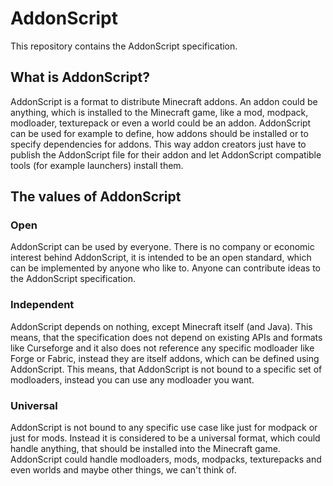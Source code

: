 # AddonScript

This repository contains the AddonScript specification.

## What is AddonScript?

AddonScript is a format to distribute Minecraft addons. An addon could be anything, which is installed 
to the Minecraft game, like a mod, modpack, modloader, texturepack or even a world could be an addon.
AddonScript can be used for example to define, how addons should be installed or to specify dependencies 
for addons. This way addon creators just have to publish the AddonScript file for their addon and let
AddonScript compatible tools (for example launchers) install them.

## The values of AddonScript

### Open

AddonScript can be used by everyone. There is no company or economic interest behind AddonScript,
it is intended to be an open standard, which can be implemented by anyone who like to. Anyone can
contribute ideas to the AddonScript specification.

### Independent

AddonScript depends on nothing, except Minecraft itself (and Java). This means, that the specification
does not depend on existing APIs and formats like Curseforge and it also does not reference any specific
modloader like Forge or Fabric, instead they are itself addons, which can be defined using AddonScript.
This means, that AddonScript is not bound to a specific set of modloaders, instead you can use any 
modloader you want.

### Universal

AddonScript is not bound to any specific use case like just for modpack or just for mods. Instead it
is considered to be a universal format, which could handle anything, that should be installed into
the Minecraft game. AddonScript could handle modloaders, mods, modpacks, texturepacks and even worlds
and maybe other things, we can't think of.
